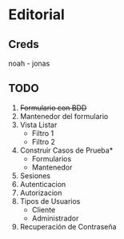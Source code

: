# Editorial

## Creds
noah - jonas

## TODO
 
1. ~~Formulario con BDD~~
2. Mantenedor del formulario
3. Vista Listar
	* Filtro 1
	* Filtro 2
4. Construir Casos de Prueba*
	* Formularios
	* Mantenedor
5. Sesiones
6. Autenticacion
7. Autorizacion
8. Tipos de Usuarios
	* Cliente
	* Administrador
9. Recuperación de Contraseña
